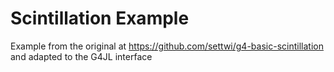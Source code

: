 # Scintillation Example

Example from the original at https://github.com/settwi/g4-basic-scintillation and adapted to the G4JL interface




